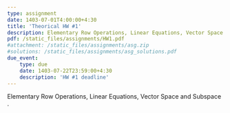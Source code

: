```yaml
---
type: assignment
date: 1403-07-01T4:00:00+4:30
title: 'Theorical HW #1'
description: Elementary Row Operations, Linear Equations, Vector Space and Subspace
pdf: /static_files/assignments/HW1.pdf
#attachment: /static_files/assignments/asg.zip
#solutions: /static_files/assignments/asg_solutions.pdf
due_event: 
    type: due
    date: 1403-07-22T23:59:00+4:30
    description: 'HW #1 deadline'
---
```

Elementary Row Operations, Linear Equations, Vector Space and Subspace
.
